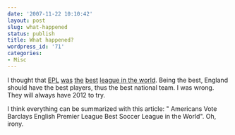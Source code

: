 ```yaml
---
date: '2007-11-22 10:10:42'
layout: post
slug: what-happened
status: publish
title: What happened?
wordpress_id: '71'
categories:
- Misc
---
```


I thought that [EPL](http://www.soccerlounge.tv/2007/05/epl_best_in_the_world.html) [was](http://www.youtube.com/watch?v=BqWQSOee_LQ&feature=related) [the](http://www.tv.com/english-premier-league/show/70376/reviews.html?review_id=423803&flag=) [best](http://www.sportsfilter.com/comments.cfm/4413) [league in the world](http://goliath.ecnext.com/coms2/gi_0199-4986247/Americans-Vote-Barclays-English-Premier.html). Being the best, England should have the best players, thus the best national team. I was wrong. They will always have 2012 to try.

I think everything can be summarized with this article: " Americans Vote Barclays English Premier League Best Soccer League in the World". Oh, irony.

